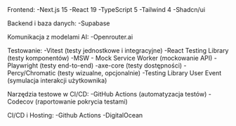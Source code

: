 <tech-stack> 
Frontend: 
-Next.js 15 
-React 19 
-TypeScript 5 
-Tailwind 4 
-Shadcn/ui

Backend i baza danych:
-Supabase

Komunikacja z modelami AI:
-Openrouter.ai

Testowanie:
-Vitest (testy jednostkowe i integracyjne)
-React Testing Library (testy komponentów)
-MSW - Mock Service Worker (mockowanie API)
-Playwright (testy end-to-end)
-axe-core (testy dostępności)
-Percy/Chromatic (testy wizualne, opcjonalnie)
-Testing Library User Event (symulacja interakcji użytkownika)

Narzędzia testowe w CI/CD:
-GitHub Actions (automatyzacja testów)
-Codecov (raportowanie pokrycia testami)

CI/CD i Hosting:
-Github Actions
-DigitalOcean
<tech-stack>

